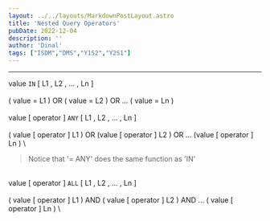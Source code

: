 ```yaml
---
layout: ../../layouts/MarkdownPostLayout.astro
title: 'Nested Query Operators'
pubDate: 2022-12-04
description: ''
author: 'Dinal'
tags: ["ISDM","DMS","Y1S2","Y2S1"]
---
```

<hr>

value `IN` [ L1 , L2 , ... , Ln ]
\
\
    ( value = L1 ) OR ( value = L2 ) OR ... ( value = Ln )
\
\
value [ operator ] `ANY` [ L1 , L2 , ... , Ln ]
\
\
    ( value [ operator ] L1 ) OR (value [ operator ] L2 ) OR ... (value [ operator ] Ln )
\

<blockquote> Notice that '= ANY' does the same function as 'IN' </blockquote> 

\
value [ operator ] `ALL` [ L1 , L2 , ... , Ln ]
\
\
    ( value [ operator ] L1 ) AND ( value [ operator ] L2 ) AND ... ( value [ operator ] Ln )
\